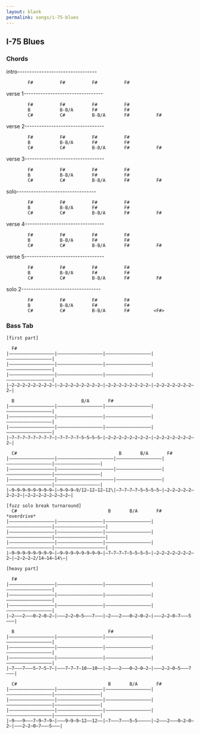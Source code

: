 ```yaml
---
layout: blank
permalink: songs/i-75-blues
---
```


I-75 Blues
----------

### Chords ###

intro---------------------------------

            F#          F#          F#          F#

verse 1---------------------------------

            F#          F#          F#          F#
            B           B-B/A       F#          F#
            C#          C#          B-B/A       F#          F#

verse 2---------------------------------

            F#          F#          F#          F#
            B           B-B/A       F#          F#
            C#          C#          B-B/A       F#          F#

verse 3---------------------------------

            F#          F#          F#          F#
            B           B-B/A       F#          F#
            C#          C#          B-B/A       F#          F#

solo---------------------------------

            F#          F#          F#          F#
            B           B-B/A       F#          F#
            C#          C#          B-B/A       F#          F#

verse 4---------------------------------

            F#          F#          F#          F#
            B           B-B/A       F#          F#
            C#          C#          B-B/A       F#          F#

verse 5---------------------------------

            F#          F#          F#          F#
            B           B-B/A       F#          F#
            C#          C#          B-B/A       F#          F#

solo 2---------------------------------

            F#          F#          F#          F#
            B           B-B/A       F#          F#
            C#          C#          B-B/A       F#         <F#>

<div style="break-after:page"></div>

### Bass Tab ###

~~~
[first part]

  F#
|—————————————————|—————————————————|—————————————————|—————————————————|
|—————————————————|—————————————————|—————————————————|—————————————————|
|—————————————————|—————————————————|—————————————————|—————————————————|
|—2—2—2—2—2—2—2–2–|—2—2—2—2—2—2—2—2—|—2—2—2—2—2—2—2—2—|—2—2—2—2—2—2—2—2—|

  B                         B/A       F#
|—————————————————|—————————————————|—————————————————|—————————————————|
|—————————————————|—————————————————|—————————————————|—————————————————|
|—————————————————|—————————————————|—————————————————|—————————————————|
|—7—7—7—7—7—7—7—7—|—7—7—7—7—5—5—5—5—|—2—2—2—2—2—2—2—2—|—2—2—2—2—2—2—2—2—|

  C#                                      B       B/A       F#
|—————————————————|—————————————————————|—————————————————|—————————————————|—————————————————|
|—————————————————|—————————————————————|—————————————————|—————————————————|—————————————————|
|—————————————————|—————————————————————|—————————————————|—————————————————|—————————————————|
|—9—9—9—9—9—9—9—9—|—9—9—9—9/12—12—12—12\|—7—7—7—7—5—5—5—5—|—2—2—2—2—2—2—2—2—|—2—2—2—2—2—2—2—2—|

[fuzz solo break turnaround]
  C#                                  B       B/A       F#                       *overdrive*
|—————————————————|—————————————————|—————————————————|—————————————————|———————————————————|
|—————————————————|—————————————————|—————————————————|—————————————————|———————————————————|
|—————————————————|—————————————————|—————————————————|—————————————————|———————————————————|
|—9—9—9—9—9—9—9—9—|—9—9—9—9—9—9—9—9—|—7—7—7—7—5—5—5—5—|—2—2—2—2—2—2—2—2—|—2—2—2—2/14—14—14\—|

[heavy part]

  F#                          
|—————————————————|—————————————————|—————————————————|—————————————————|
|—————————————————|—————————————————|—————————————————|—————————————————|
|—————————————————|—————————————————|—————————————————|—————————————————|
|—2———2———0—2—0—2—|———2—2—0—5———7———|—2———2———0—2—0—2—|———2—2—0—7———5———|

  B                                   F#
|—————————————————|—————————————————|—————————————————|—————————————————|
|—————————————————|—————————————————|—————————————————|—————————————————|
|—————————————————|—————————————————|—————————————————|—————————————————|
|—7———7———5—7—5—7—|———7—7—7—10——10——|—2———2———0—2—0—2—|———2—2—0—5———7———|

  C#                                  B       B/A       F#
|—————————————————|—————————————————|—————————————————|—————————————————|—————————————————|
|—————————————————|—————————————————|—————————————————|—————————————————|—————————————————|
|—————————————————|—————————————————|—————————————————|—————————————————|—————————————————|
|—9———9———7—9—7—9—|———9—9—9—12——12——|—7———7———5—5—————|—2———2———0—2—0—2—|———2—2—0—7———5———|
~~~
